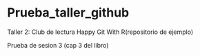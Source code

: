 # Prueba_taller_github

Taller 2: Club de lectura Happy Git With R(repositorio de ejemplo)

Prueba de sesion 3 (cap 3 del libro)

